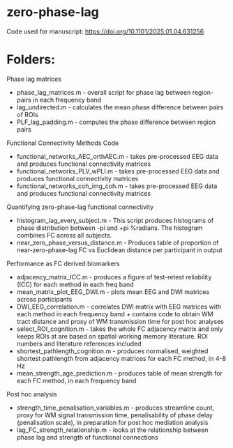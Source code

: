 # zero-phase-lag
Code used for manuscript: https://doi.org/10.1101/2025.01.04.631256

# Folders:
Phase lag matrices
- phase_lag_matrices.m - overall script for phase lag between region-pairs in each frequency band
- lag_undirected.m - calculates the mean phase difference between pairs of ROIs
- PLF_lag_padding.m - computes the phase difference between region pairs

Functional Connectivity Methods Code
- functional_networks_AEC_orthAEC.m - takes pre-processed EEG data and produces functional connectivity matrices
- functional_networks_PLV_wPLI.m - takes pre-processed EEG data and produces functional connectivity matrices
- functional_networks_coh_img_coh.m - takes pre-processed EEG data and produces functional connectivity matrices

Quantifying zero-phase-lag functional connectivity
- histogram_lag_every_subject.m - This script produces histograms of phase distribution between -pi and +pi %radians. The histogram combines FC across all subjects.
- near_zero_phase_versus_distance.m - Produces table of proportion of near-zero-phase-lag FC vs Euclidean distance per participant in output

Performance as FC derived biomarkers
- adjacency_matrix_ICC.m - produces a figure of test-retest reliability (ICC) for each method in each freq band
- mean_matrix_plot_EEG_DWI.m - plots mean EEG and DWI matrices across participants
- DWI_EEG_correlation.m - correlates DWI matrix with EEG matrices with each method in each frequency band + contains code to obtain WM tract distance and proxy of WM transmission time for post hoc analyses
- select_ROI_cognition.m - takes the whole FC adjacency matrix and only keeps ROIs at are based on spatial working memory literature. ROI numbers and literature references included
- shortest_pathlength_cognition.m - produces normalised, weighted shortest pathlength from adjacency matrices for each FC method, in 4-8 Hz
- mean_strength_age_prediction.m - produces table of mean strength for each FC method, in each frequency band

Post hoc analysis
- strength_time_penalisation_variables.m - produces streamline count, proxy for WM signal transmission time, penalisability of phase delay (penalisation scale), in preparation for post hoc mediation analysis
- lag_FC_strength_relationship.m - looks at the relationship between phase lag and strength of functional connections
